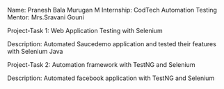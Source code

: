 Name: Pranesh Bala Murugan M
Internship: CodTech Automation Testing
Mentor: Mrs.Sravani Gouni





Project-Task 1: Web Application Testing with Selenium

Description: Automated Saucedemo application and tested their features with Selenium Java


Project-Task 2: Automation framework with TestNG and Selenium

Description: Automated facebook application with TestNG and Selenium



